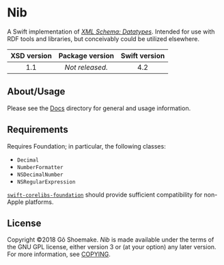 #  Nib

A Swift implementation of [<cite>XML Schema: Datatypes</cite>](https://www.w3.org/TR/xmlschema11-2/).
Intended for use with RDF tools and libraries, but conceivably could be utilized elsewhere.

| XSD version | Package version | Swift version |
| :---------: | :-------------: | :-----------: |
|     1.1     | _Not released._ |      4.2      |

##  About/Usage  ##

Please see the [Docs](Docs/) directory for general and usage information.

##  Requirements  ##

Requires Foundation; in particular, the following classes:

+ `Decimal`
+ `NumberFormatter`
+ `NSDecimalNumber`
+ `NSRegularExpression`

[`swift-corelibs-foundation`](https://github.com/apple/swift-corelibs-foundation) should provide sufficient compatibility for non-Apple platforms.

##  License  ##

Copyright ©2018 Gô Shoemake.
<cite>Nib</cite> is made available under the terms of the GNU GPL license, either version 3 or (at your option) any later version.
For more information, see [COPYING](COPYING).
